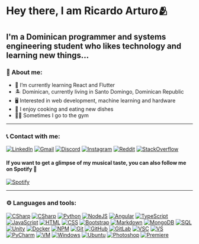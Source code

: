 # Hey there, I am Ricardo Arturo🫂

## I'm a Dominican programmer and systems engineering student who likes technology and learning new things...

### 📖 About me:

- 🧠 I’m currently learning React and Flutter
- 🏝️ Dominican, currently living in Santo Domingo, Dominican Republic
- 🖥️ Interested in web development, machine learning and hardware
- 🍖 I enjoy cooking and eating new dishes
- 💪🏽 Sometimes I go to the gym

---

### 📞 Contact with me:

[![LinkedIn](https://img.shields.io/badge/LinkedIn-blue?style=for-the-badge&logo=linkedin&logoColor=white)](https://www.linkedin.com/in/ricardo-ramirez-a23459221/)
[![Gmail](https://img.shields.io/badge/ricaiditodev@gmail.com-f44336?style=for-the-badge&logo=gmail&logoColor=white)](ricaiditodev@gmail.com)
[![Discord](https://img.shields.io/badge/Ricaidito%239186-%237289DA.svg?style=for-the-badge&logo=discord&logoColor=white)]()
[![Instagram](https://img.shields.io/badge/Instagram-E4405F?style=for-the-badge&logo=instagram&logoColor=white)](https://www.instagram.com/ricaidito/)
[![Reddit](https://img.shields.io/badge/Reddit-orange?style=for-the-badge&logo=reddit&logoColor=white)](https://www.reddit.com/user/Rckchard)
[![StackOverflow](https://img.shields.io/badge/StackOverflow-grey?style=for-the-badge&logo=stackoverflow&logoColor=black)](https://www.reddit.com/user/Rckchard)

#### If you want to get a glimpse of my musical taste, you can also follow me on Spotify 🎵

[![Spotify](https://img.shields.io/badge/Spotify-23cf5f?style=for-the-badge&logo=spotify&logoColor=white)]()

---

### ⚙️ Languages and tools:

[![CSharp](https://img.shields.io/badge/C%23-280068?style=for-the-badge&logo=csharp&logoColor=white)]()
[![CSharp](https://img.shields.io/badge/.NET-67217a?style=for-the-badge&logo=.net&logoColor=white)]()
[![Python](https://img.shields.io/badge/Python-3476ab?style=for-the-badge&logo=python&logoColor=white)]()
[![NodeJS](https://img.shields.io/badge/Node.JS-8ac400?style=for-the-badge&logo=node.js&logoColor=white)]()
[![Angular](https://img.shields.io/badge/Angular-dd0031?style=for-the-badge&logo=angular&logoColor=white)]()
[![TypeScript](https://img.shields.io/badge/TypeScript-017acb?style=for-the-badge&logo=typescript&logoColor=white)]()
[![JavaScript](https://img.shields.io/badge/JavaScript-2b2d2f?style=for-the-badge&logo=javascript&logoColor=f7df1e)]()
[![HTML](https://img.shields.io/badge/HTML-e54c21?style=for-the-badge&logo=html5&logoColor=white)]()
[![CSS](https://img.shields.io/badge/CSS-264de4?style=for-the-badge&logo=css3&logoColor=white)]()
[![Bootstrap](https://img.shields.io/badge/Bootstrap-8c0bfd?style=for-the-badge&logo=bootstrap&logoColor=white)]()
[![Markdown](https://img.shields.io/badge/Markdown-3e9de8?style=for-the-badge&logo=markdown&logoColor=white)]()
[![MongoDB](https://img.shields.io/badge/MongoDB-00ed64?style=for-the-badge&logo=mongodb&logoColor=white)]()
[![SQL](https://img.shields.io/badge/SQL-00618b?style=for-the-badge&logo=mysql&logoColor=white)]()
[![Unity](https://img.shields.io/badge/Unity-808080?style=for-the-badge&logo=unity&logoColor=black)]()
[![Docker](https://img.shields.io/badge/Docker-2496ed?style=for-the-badge&logo=docker&logoColor=white)]()
[![NPM](https://img.shields.io/badge/NPM-e32e37?style=for-the-badge&logo=npm&logoColor=white)]()
[![Git](https://img.shields.io/badge/Git-orange?style=for-the-badge&logo=git&logoColor=white)]()
[![GitHub](https://img.shields.io/badge/GitHub-black?style=for-the-badge&logo=github&logoColor=white)]()
[![GitLab](https://img.shields.io/badge/GitLab-grey?style=for-the-badge&logo=gitlab&logoColor=white)]()
[![VSC](https://img.shields.io/badge/Visual%20Studio%20Code-00a5f4?style=for-the-badge&logo=visualstudiocode&logoColor=white)]()
[![VS](https://img.shields.io/badge/Visual%20Studio-743db4?style=for-the-badge&logo=visualstudio&logoColor=white)]()
[![PyCharm](https://img.shields.io/badge/PyCharm-f6eb53?style=for-the-badge&logo=pycharm&logoColor=black)]()
[![VM](https://img.shields.io/badge/VirtualBox-173961?style=for-the-badge&logo=virtualbox&logoColor=white)]()
[![Windows](https://img.shields.io/badge/Windows-0357f7?style=for-the-badge&logo=windows&logoColor=white)]()
[![Ubuntu](https://img.shields.io/badge/Ubuntu-de4815?style=for-the-badge&logo=ubuntu&logoColor=white)]()
[![Photoshop](https://img.shields.io/badge/Photoshop-001833?style=for-the-badge&logo=adobephotoshop&logoColor=white)]()
[![Premiere](https://img.shields.io/badge/Premiere%20Pro-00005b?style=for-the-badge&logo=adobepremierepro&logoColor=white)]()
